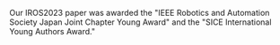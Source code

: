 Our IROS2023 paper was awarded the "IEEE Robotics and Automation Society Japan Joint Chapter Young Award" and the "SICE International Young Authors Award."